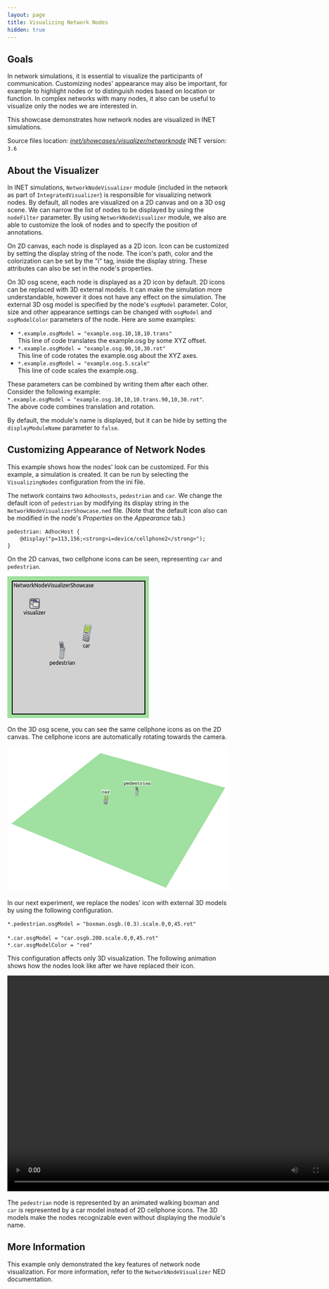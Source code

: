 ```yaml
---
layout: page
title: Visualizing Network Nodes
hidden: true
---
```


## Goals

In network simulations, it is essential to visualize the participants of
communication. Customizing nodes' appearance may also be important, for
example to highlight nodes or to distinguish nodes based on location or function.
In complex networks with many nodes, it also can be useful to visualize only the
nodes we are interested in.

This showcase demonstrates how network nodes are visualized in INET
simulations.

Source files location: <a href="https://github.com/inet-framework/inet-showcases/tree/master/visualizer/networknode" target="_blank"><var>inet/showcases/visualizer/networknode</var></a>
INET version: `3.6`<br>

## About the Visualizer

In INET simulations, `NetworkNodeVisualizer` module (included in the
network as part of `IntegratedVisualizer`) is responsible for visualizing
network nodes. By default, all nodes are visualized on a 2D canvas and on a 3D
osg scene. We can narrow the list of nodes to be displayed by using the
`nodeFilter` parameter. By using `NetworkNodeVisualizer`
module, we also are able to customize the look of nodes and to specify the position
of annotations.

On 2D canvas, each node is displayed as a 2D icon. Icon can be customized by
setting the display string of the node. The icon's path, color and the colorization
can be set by the "i" tag, inside the display string. These attributes can also be set
in the node's properties.

On 3D osg scene, each node is displayed as a 2D icon by default. 2D icons can be
replaced with 3D external models. It can make the simulation more
understandable, however it does not have any effect on the simulation. The
external 3D osg model is specified by the node's `osgModel`
parameter. Color, size and other appearance settings can be changed with
`osgModel` and `osgModelColor` parameters of the node. Here
are some examples:

-   `*.example.osgModel = "example.osg.10,10,10.trans"`<br>
    This line of code translates the example.osg by some XYZ offset.
-   `*.example.osgModel = "example.osg.90,10,30.rot"`<br>
    This line of code rotates the example.osg about the XYZ axes.
-   `*.example.osgModel = "example.osg.5.scale"`<br>
    This line of code scales the example.osg.

These parameters can be combined by writing them after each other. Consider the following example:<br>
`*.example.osgModel = "example.osg.10,10,10.trans.90,10,30.rot"`.<br>
The above code combines translation and rotation.

By default, the module's name is displayed, but it can be hide by setting the
`displayModuleName` parameter to `false`.

## Customizing Appearance of Network Nodes

This example shows how the nodes' look can be customized. For this example, a
simulation is created. It can be run by selecting the `VisualizingNodes`
configuration from the ini file.

The network contains two `AdhocHosts`, `pedestrian` and
`car`. We change the default icon of `pedestrian` by
modifying its display string in the
`NetworkNodeVisualizerShowcase.ned` file. (Note that the default icon also
can be modified in the node's *Properties* on the *Appearance* tab.)

``` {.snippet}
pedestrian: AdhocHost {
    @display("p=113,156;<strong>i=device/cellphone2</strong>");
}
```

On the 2D canvas, two cellphone icons can be seen, representing `car`
and `pedestrian`.

<img src="VisualizingNodes_v0628.png" class="screen" />

On the 3D osg scene, you can see the same cellphone icons as on the 2D canvas.
The cellphone icons are automatically rotating towards the camera.

<img src="WithoutCustomize3D_transparent_bg.png" class="screen" width="900" onclick="imageFullSizeZoom(this);" style="cursor:zoom-in" />

In our next experiment, we replace the nodes' icon with external 3D models by
using the following configuration.

``` {.snippet}
*.pedestrian.osgModel = "boxman.osgb.(0.3).scale.0,0,45.rot"

*.car.osgModel = "car.osgb.200.scale.0,0,45.rot"
*.car.osgModelColor = "red"
```

This configuration affects only 3D visualization. The following animation shows
how the nodes look like after we have replaced their icon.

<video autoplay loop controls onclick="this.paused ? this.play() : this.pause();" width="774" height="490" src="CustomizedRotateCam_v2.mp4"></video>

The `pedestrian` node is represented by an animated walking
boxman and `car` is represented by a car model instead of 2D
cellphone icons. The 3D models make the nodes recognizable even without
displaying the module's name.

## More Information

This example only demonstrated the key features of network node visualization.
For more information, refer to the `NetworkNodeVisualizer` NED
documentation.
